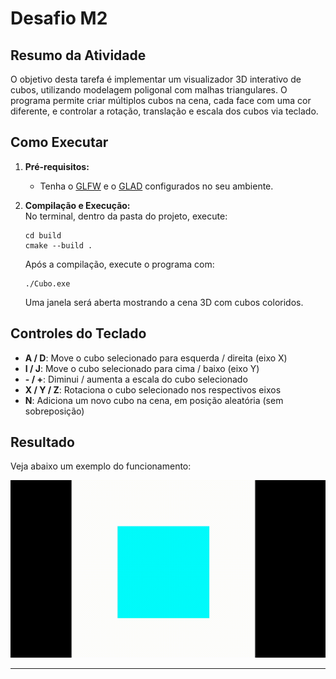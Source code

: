 # Desafio M2

## Resumo da Atividade

O objetivo desta tarefa é implementar um visualizador 3D interativo de cubos, utilizando modelagem poligonal com malhas triangulares. O programa permite criar múltiplos cubos na cena, cada face com uma cor diferente, e controlar a rotação, translação e escala dos cubos via teclado. 

## Como Executar

1. **Pré-requisitos:**  
   - Tenha o [GLFW](https://www.glfw.org/) e o [GLAD](https://glad.dav1d.de/) configurados no seu ambiente.

2. **Compilação e Execução:**  
   No terminal, dentro da pasta do projeto, execute:
   ```
   cd build
   cmake --build .
   ```
   Após a compilação, execute o programa com:
   ```
   ./Cubo.exe
   ```
   Uma janela será aberta mostrando a cena 3D com cubos coloridos.

## Controles do Teclado

- **A / D**: Move o cubo selecionado para esquerda / direita (eixo X)
- **I / J**: Move o cubo selecionado para cima / baixo (eixo Y)
- **- / +**: Diminui / aumenta a escala do cubo selecionado
- **X / Y / Z**: Rotaciona o cubo selecionado nos respectivos eixos
- **N**: Adiciona um novo cubo na cena, em posição aleatória (sem sobreposição)

## Resultado

Veja abaixo um exemplo do funcionamento:

![Exemplo de execução](M2.gif)

---